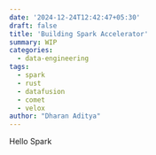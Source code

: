 ```yaml
---
date: '2024-12-24T12:42:47+05:30'
draft: false
title: 'Building Spark Accelerator'
summary: WIP
categories:
  - data-engineering
tags:
  - spark
  - rust
  - datafusion
  - comet
  - velox
author: "Dharan Aditya"
---
```


Hello Spark